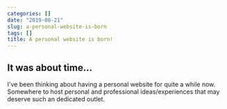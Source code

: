 ```yaml
---
categories: []
date: "2019-08-21"
slug: a-personal-website-is-born
tags: []
title: A personal website is born!
---
```


## It was about time...

I've been thinking about having a personal website for quite a while now. Somewhere to host personal and professional ideas/experiences that may deserve such an dedicated outlet.

